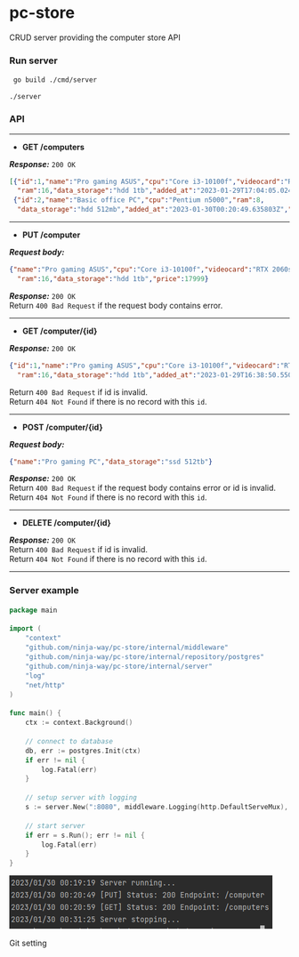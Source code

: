 # pc-store
CRUD server providing the computer store API

### Run server
```
 go build ./cmd/server
```
```
./server
```

### API

---

+ **GET /computers**

***Response:*** `200 OK`
```json
[{"id":1,"name":"Pro gaming ASUS","cpu":"Core i3-10100f","videocard":"RTX 2060s",
  "ram":16,"data_storage":"hdd 1tb","added_at":"2023-01-29T17:04:05.024044Z","price":17999}, 
 {"id":2,"name":"Basic office PC","cpu":"Pentium n5000","ram":8, 
  "data_storage":"hdd 512mb","added_at":"2023-01-30T00:20:49.635803Z","price":6999}]
```

---

+ **PUT /computer**  

***Request body:***
```json
{"name":"Pro gaming ASUS","cpu":"Core i3-10100f","videocard":"RTX 2060s",
  "ram":16,"data_storage":"hdd 1tb","price":17999}
```

***Response:*** `200 OK`  
Return `400 Bad Request` if the request body contains error.

---

+ **GET /computer/{id}**  
 
***Response:*** `200 OK`
```json
{"id":1,"name":"Pro gaming ASUS","cpu":"Core i3-10100f","videocard":"RTX 2060s",
  "ram":16,"data_storage":"hdd 1tb","added_at":"2023-01-29T16:38:50.550613Z","price":17999}
```
Return `400 Bad Request` if id is invalid.  
Return `404 Not Found` if there is no record with this `id`.  

---

+ **POST /computer/{id}**

***Request body:***
```json
{"name":"Pro gaming PC","data_storage":"ssd 512tb"}
```

***Response:*** `200 OK`  
Return `400 Bad Request` if the request body contains error or id is invalid.   
Return `404 Not Found` if there is no record with this `id`.

---

+ **DELETE /computer/{id}**

***Response:*** `200 OK`  
Return `400 Bad Request` if id is invalid.  
Return `404 Not Found` if there is no record with this `id`.

---

### Server example
```go
package main

import (
	"context"
	"github.com/ninja-way/pc-store/internal/middleware"
	"github.com/ninja-way/pc-store/internal/repository/postgres"
	"github.com/ninja-way/pc-store/internal/server"
	"log"
	"net/http"
)

func main() {
	ctx := context.Background()

	// connect to database
	db, err := postgres.Init(ctx)
	if err != nil {
		log.Fatal(err)
	}

	// setup server with logging
	s := server.New(":8080", middleware.Logging(http.DefaultServeMux), db)

	// start server
	if err = s.Run(); err != nil {
		log.Fatal(err)
	}
}
```
![example running](./cmd/server/example.png "example running")

Git setting
